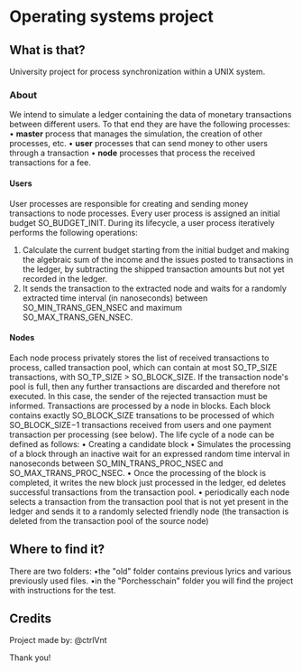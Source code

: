 # Operating systems project

## What is that?

University project for process synchronization within a UNIX system.

### About

We intend to simulate a ledger containing the data of monetary transactions between different users.
To that end they are have the following processes:
• **master** process that manages the simulation, the creation of other processes, etc.
• **user** processes that can send money to other users through a transaction
• **node** processes that process the received transactions for a fee.

#### Users
User processes are responsible for creating and sending money transactions to node processes. Every
user process is assigned an initial budget SO_BUDGET_INIT. During its lifecycle, a user process
iteratively performs the following operations:
1. Calculate the current budget starting from the initial budget and making the algebraic sum of the income and the issues posted to transactions in the ledger, by     subtracting the shipped transaction amounts but not yet recorded in the ledger.
2. It sends the transaction to the extracted node and waits for a randomly extracted time interval (in nanoseconds) between SO_MIN_TRANS_GEN_NSEC and maximum SO_MAX_TRANS_GEN_NSEC.

#### Nodes
Each node process privately stores the list of received transactions to process, called transaction pool, which can contain at most SO_TP_SIZE transactions, with SO_TP_SIZE > SO_BLOCK_SIZE. If the transaction node's pool is full, then any further transactions are discarded and therefore not executed. In this case, the sender of the rejected transaction must be informed.
Transactions are processed by a node in blocks. Each block contains exactly SO_BLOCK_SIZE transations to be processed of which SO_BLOCK_SIZE−1 transactions received from users and one payment transaction per processing (see below).
The life cycle of a node can be defined as follows:
• Creating a candidate block
• Simulates the processing of a block through an inactive wait for an expressed random time interval in nanoseconds between SO_MIN_TRANS_PROC_NSEC and SO_MAX_TRANS_PROC_NSEC.
• Once the processing of the block is completed, it writes the new block just processed in the ledger, ed deletes successful transactions from the transaction pool.
• periodically each node selects a transaction from the transaction pool that is not yet present in the ledger and sends it to a randomly selected friendly node (the transaction is deleted from the transaction pool of the source node)

## Where to find it?
There are two folders:
•the "old" folder contains previous lyrics and various previously used files.
•in the "Porchesschain" folder you will find the project with instructions for the test.

## Credits
Project made by: @ctrlVnt

Thank you!
